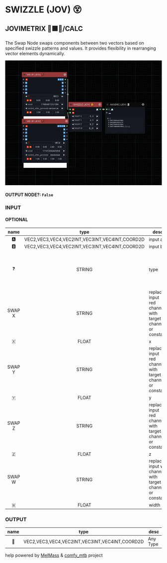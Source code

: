 # SWIZZLE (JOV) 😵

## JOVIMETRIX 🔺🟩🔵/CALC

The Swap Node swaps components between two vectors based on specified swizzle patterns and values. It provides flexibility in rearranging vector elements dynamically.

![SWIZZLE](https://raw.githubusercontent.com/Amorano/Jovimetrix-examples/master/node/SWIZZLE/SWIZZLE.png)

#### OUTPUT NODE?: `False`

### INPUT

#### OPTIONAL

name | type | desc | default | meta
:---:|:---:|---|:---:|---
🅰️ | VEC2,VEC3,VEC4,VEC2INT,VEC3INT,VEC4INT,COORD2D | input a |  | 
🅱️ | VEC2,VEC3,VEC4,VEC2INT,VEC3INT,VEC4INT,COORD2D | input b |  | 
❓ | STRING | type | VEC3 | VEC2, VEC2INT, VEC3, VEC3INT,<br>VEC4, VEC4INT, COORD2D
SWAP X | STRING | replace input red channel with<br>target channel or constant | A_X | A X, A Y, A Z, A W, B X, B Y, B<br>Z, B W, CONSTANT
🇽 | FLOAT | x | 0 | 
SWAP Y | STRING | replace input red channel with<br>target channel or constant | A_Y | A X, A Y, A Z, A W, B X, B Y, B<br>Z, B W, CONSTANT
🇾 | FLOAT | y | 0 | 
SWAP Z | STRING | replace input red channel with<br>target channel or constant | A_Z | A X, A Y, A Z, A W, B X, B Y, B<br>Z, B W, CONSTANT
🇿 | FLOAT | z | 0 | 
SWAP W | STRING | replace input w channel with<br>target channel or constant | A_W | A X, A Y, A Z, A W, B X, B Y, B<br>Z, B W, CONSTANT
🇼 | FLOAT | width | 0 | 

### OUTPUT

name | type | desc
:---:|:---:|---
🦄 | VEC2,VEC3,VEC4,VEC2INT,VEC3INT,VEC4INT,COORD2D | Any Type 

help powered by [MelMass](https://github.com/melMass) & [comfy_mtb](https://github.com/melMass/comfy_mtb) project